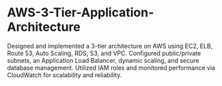 # AWS-3-Tier-Application-Architecture
Designed and implemented a 3-tier architecture on AWS using EC2, ELB, Route 53, Auto Scaling, RDS, S3, and VPC. Configured public/private subnets, an Application Load Balancer, dynamic scaling, and secure database management. Utilized IAM roles and monitored performance via CloudWatch for scalability and reliability.
